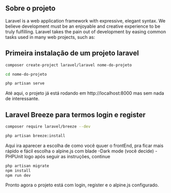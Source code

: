 
## Sobre o projeto

Laravel is a web application framework with expressive, elegant syntax. We believe development must be an enjoyable and creative experience to be truly fulfilling. Laravel takes the pain out of development by easing common tasks used in many web projects, such as:

## Primeira instalação de um projeto laravel

```bash
composer create-project laravel/laravel nome-do-projeto

cd nome-do-projeto

php artisan serve

```
Até aqui, o projeto já está rodando em http://localhost:8000 mas sem nada de interessante.

## Laravel Breeze para termos login e register

```bash 
composer require laravel/breeze --dev

php artisan breeze:install
```
Aqui ira aparecer a escolha de como você quuer o frontEnd, pra ficar mais rápido e fácil escolha o alpine.js com blade
-Dark mode (você decide)
-PHPUnit
logo após seguir as instruções, continue

```bash 
php artisan migrate
npm install
npm run dev
```

Pronto agora o projeto está com login, register e o alpine.js configurado.
